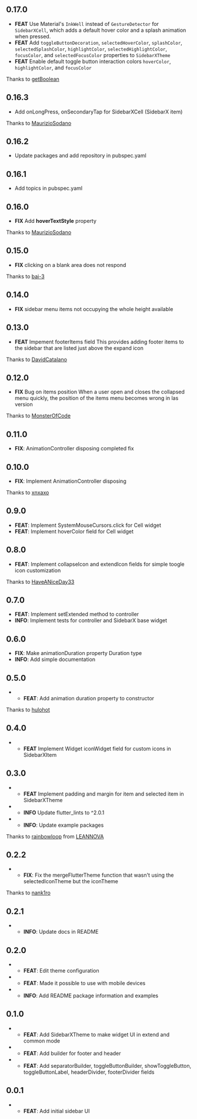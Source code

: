 ## 0.17.0
* **FEAT** Use Material's `InkWell` instead of `GestureDetector` for `SidebarXCell`, which adds
  a default hover color and a splash animation when pressed.
* **FEAT** Add `toggleButtonDecoration`, `selectedHoverColor`, `splashColor`, `selectedSplashColor`,
  `highlightColor`, `selectedHighlightColor`, `focusColor`, and `selectedFocusColor`
  properties to `SidebarXTheme`
* **FEAT** Enable default toggle button interaction colors `hoverColor`, `highlightColor`, and `focusColor`

Thanks to [getBoolean](https://github.com/getBoolean)

## 0.16.3
* Add onLongPress, onSecondaryTap for SidebarXCell (SidebarX item)

Thanks to [MaurizioSodano](https://github.com/MaurizioSodano)

## 0.16.2
- Update packages and add repository in pubspec.yaml

## 0.16.1
- Add topics in pubspec.yaml

## 0.16.0
* **FIX** Add **hoverTextStyle** property

Thanks to [MaurizioSodano](https://github.com/MaurizioSodano)

## 0.15.0
* **FIX** clicking on a blank area does not respond

Thanks to [bai-3](https://github.com/bai-3)

## 0.14.0
* **FIX** sidebar menu items not occupying the whole height available

## 0.13.0
* **FEAT** Impement footerItems field 
This provides adding footer items to the sidebar that are listed just above the expand icon

Thanks to [DavidCatalano](https://github.com/DavidCatalano)

## 0.12.0
* **FIX** Bug on items position
When a user open and closes the collapsed menu quickly, the position of the items menu becomes wrong in las version

 Thanks to [MonsterOfCode](https://github.com/MonsterOfCode)

## 0.11.0
* **FIX**: AnimationController disposing completed fix

## 0.10.0
* **FIX**: Implement AnimationController disposing

 Thanks to [xnxaxo](https://github.com/xnxaxo)

## 0.9.0
* **FEAT**: Implement SystemMouseCursors.click for Cell widget
* **FEAT**: Implement hoverColor field for Cell widget

## 0.8.0
* **FEAT**: Implement collapseIcon and extendIcon fields for simple toogle icon customization

 Thanks to [HaveANiceDay33](https://github.com/HaveANiceDay33)

## 0.7.0
* **FEAT**: Implement setExtended method to controller
* **INFO**: Implement tests for controller and SidebarX base widget

## 0.6.0
* **FIX**: Make animationDuration property Duration type
* **INFO**: Add simple documentation

## 0.5.0
* - **FEAT**: Add animation duration property to constructor

 Thanks to [hulohot](https://github.com/hulohot)

## 0.4.0
* - **FEAT** Implement Widget iconWidget field for custom icons in SidebarXItem

## 0.3.0
* - **FEAT** Implement padding and margin for item and selected item in SidebarXTheme
* - **INFO** Update flutter_lints to ^2.0.1
* - **INFO**: Update example packages

 Thanks to [rainbowloop](https://github.com/rainbowloop) from [LEANNOVA](https://github.com/LEANNOVA)

## 0.2.2
* - **FIX**: Fix the mergeFlutterTheme function that wasn't using the selectedIconTheme but the iconTheme

 Thanks to [nank1ro](https://github.com/nank1ro)

## 0.2.1
* - **INFO**: Update docs in README

## 0.2.0
* - **FEAT**: Edit theme configuration 
* - **FEAT**: Made it possible to use with mobile devices 
* - **INFO**: Add README package information and examples

## 0.1.0
* - **FEAT**: Add SidebarXTheme to make widget UI in extend and common mode
* - **FEAT**: Add builder for footer and header
* - **FEAT**: Add separatorBuilder, toggleButtonBuilder, showToggleButton, toggleButtonLabel, headerDivider, footerDivider fields

## 0.0.1

* - **FEAT**: Add initial sidebar UI
